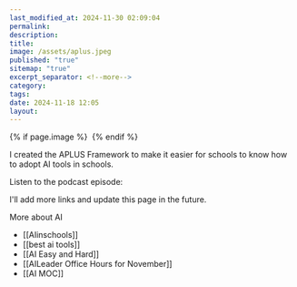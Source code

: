 ```yaml
---
last_modified_at: 2024-11-30 02:09:04
permalink: 
description: 
title: 
image: /assets/aplus.jpeg
published: "true"
sitemap: "true"
excerpt_separator: <!--more-->
category: 
tags: 
date: 2024-11-18 12:05
layout:
---
```



{% if page.image %} <img src="{{ page.image }}" alt=""> {% endif %}

I created the APLUS Framework to make it easier for schools to know how to adopt AI tools in schools. 

Listen to the podcast episode:

I'll add more links and update this page in the future. 

More about AI
- [[AIinschools]]
- [[best ai tools]]
- [[AI Easy and Hard]]
- [[AILeader Office Hours for November]]
- [[AI MOC]]
